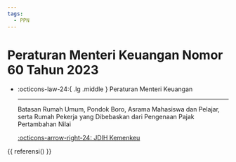 ```yaml
---
tags:
  - PPN
---
```


# Peraturan Menteri Keuangan Nomor 60 Tahun 2023

<div class="grid cards" markdown>

-   :octicons-law-24:{ .lg .middle } Peraturan Menteri Keuangan

    ---

    Batasan Rumah Umum, Pondok Boro, Asrama Mahasiswa dan Pelajar, serta Rumah Pekerja yang Dibebaskan dari Pengenaan Pajak Pertambahan Nilai

    [:octicons-arrow-right-24: JDIH Kemenkeu](https://jdih.kemenkeu.go.id/in/dokumen/peraturan/303c0bcc-4c23-49b5-5017-08db6aff0978)

</div>



{{ referensi() }}